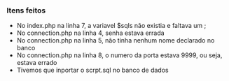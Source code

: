 ### Itens feitos

* No index.php na linha 7,  a variavel $sqls não existia e faltava um ;
* No connection.php na linha 4, senha estava errada
* No connection.php na linha 5, não tinha nenhum nome declarado no banco
* No connection.php na linha 8, o numero da porta estava 9999, ou seja, estava errado
* Tivemos que inportar o scrpt.sql no banco de dados